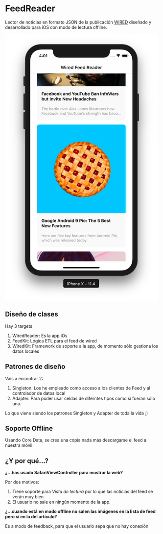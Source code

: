 # FeedReader
Lector de noticias en formato JSON de la publicación [WIRED](https://www.wired.com/about/rss_feeds/) diseñado y desarrollado para iOS con modo de lectura offline.

![Pantallazo](https://github.com/fitomad/FeedReader/blob/master/Screenshots/Captura%20de%20pantalla%202018-08-08%20a%20las%204.01.50.png?raw=true) 

## Diseño de clases

Hay 3 targets

1. WiredReader: Es la app iOs
2. FeedKit: Lógica ETL para el feed de wired
3. WiredKit: Framework de soporte a la app, de momento sólo gestiona los datos locales

##  Patrones de diseño

Vais a encontrar 2:

1. Singleton. Los he empleado como acceso a los clientes de Feed y al controlador de datos local
2. Adapter. Para poder usar celdas de diferntes tipos como si fueran sólo una. 

Lo que viene siendo los patrones Singleton y Adapter de toda la vida ;)


## Soporte Offline

Usando Core Data, se crea una copia nada más descargarse el feed a nuestra móvil

## ¿Y por qué...?

**¿...has usado SafariViewController para mostrar la web?**

Por dos motivos:
1. Tiene soporte para *Vista de lectura* por lo que las noticias del feed se verán muy bien
2. El usuario no sale en ningún momento de la app.

**¿...cuando está en modo offline no salen las imágenes en la lista de feed pero sí en la del artículo?**

Es a modo de feedback, para que el usuario sepa que no hay conexión

